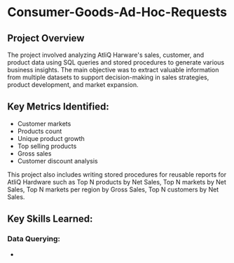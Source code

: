 # Consumer-Goods-Ad-Hoc-Requests
## Project Overview
The project involved analyzing AtliQ Harware's sales, customer, and product data using SQL queries and stored procedures to generate various business insights. The main objective was to extract valuable information from multiple datasets to support decision-making in sales strategies, product development, and market expansion.
## Key Metrics Identified:
- Customer markets
- Products count
- Unique product growth
- Top selling products
- Gross sales
- Customer discount analysis
  
This project also includes writing stored procedures for reusable reports for AtliQ Hardware such as Top N products by Net Sales, Top N markets by Net Sales, Top N markets per region by Gross Sales, Top N customers by Net Sales.
## Key Skills Learned:
### Data Querying:
- 
